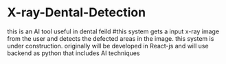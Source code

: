 # X-ray-Dental-Detection
this is an AI tool useful in dental feild
#this system gets a input x-ray image from the user and detects the defected areas in the image. this system is under construction. originally will be developed in React-js and will use backend as 
python that includes AI techniques
